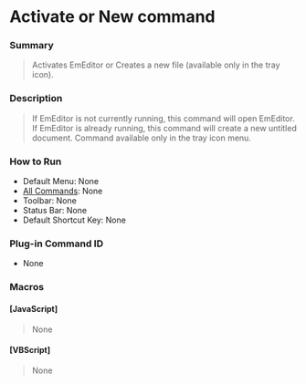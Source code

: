 # Activate or New command

### Summary

> Activates EmEditor or Creates a new file (available only in the tray icon).

### Description

> If EmEditor is not currently running, this command will open EmEditor. If EmEditor is already running, this command will create a new untitled document. Command available only in the tray icon
> menu.

### How to Run

- Default Menu: None
- [All Commands](../tools/all_commands): None
- Toolbar: None
- Status Bar: None
- Default Shortcut Key: None

### Plug-in Command ID

- None

### Macros

#### \[JavaScript\]

> None

#### \[VBScript\]

> None